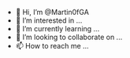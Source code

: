 - 👋 Hi, I’m @Martin0fGA
- 👀 I’m interested in ...
- 🌱 I’m currently learning ...
- 💞️ I’m looking to collaborate on ...
- 📫 How to reach me ...

<!---
Martin0fGA/Martin0fGA is a ✨ special ✨ repository because its `README.md` (this file) appears on your GitHub profile.
You can click the Preview link to take a look at your changes.
--->
